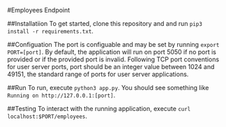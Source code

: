 #Employees Endpoint

##Installatiion
To get started, clone this repository and and run `pip3 install -r requirements.txt`.

##Configuation
The port is configuable and may be set by running `export PORT=[port]`. By default, the application will run on port
5050 if no port is provided or if the provided port is invalid. Following TCP port conventions for user server ports,
port should be an integer value between 1024 and 49151, the standard range of ports for user server applications.

##Run
To run, execute `python3 app.py`. You should see something like `Running on http://127.0.0.1:[port]`.

##Testing
To interact with the running application, execute `curl localhost:$PORT/employees`.